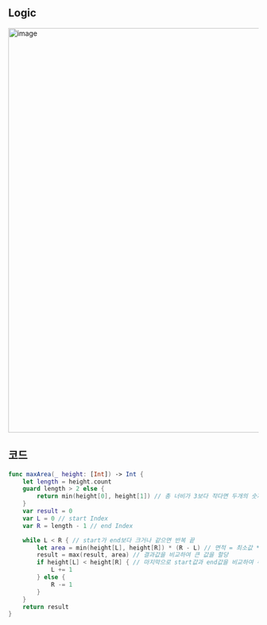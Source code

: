## Logic
<img width="814" alt="image" src="https://user-images.githubusercontent.com/75905803/153754791-86645471-40ca-43b3-8794-e0d7ba5439ef.png">

## 코드
```swift
func maxArea(_ height: [Int]) -> Int {
    let length = height.count
    guard length > 2 else {
        return min(height[0], height[1]) // 총 너비가 3보다 작다면 두개의 숫자중 작은 것을 반환
    }
    var result = 0
    var L = 0 // start Index
    var R = length - 1 // end Index

    while L < R { // start가 end보다 크거나 같으면 반복 끝
        let area = min(height[L], height[R]) * (R - L) // 면적 = 최소값 * 너비
        result = max(result, area) // 결과값을 비교하여 큰 값을 할당
        if height[L] < height[R] { // 마지막으로 start값과 end값을 비교하여 두 포인터를 조정해준다.
            L += 1
        } else {
            R -= 1
        }
    }
    return result
}
```
